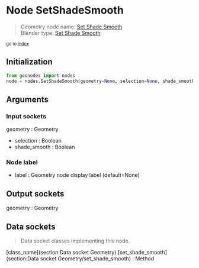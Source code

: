 
# Node SetShadeSmooth

> Geometry node name: [Set Shade Smooth](https://docs.blender.org/manual/en/latest/modeling/geometry_nodes/material/set_shade_smooth.html)<br>
  Blender type: [Set Shade Smooth](https://docs.blender.org/api/current/bpy.types.GeometryNodeSetShadeSmooth.html)
  
<sub>go to [index](/docs/index.md)</sub>

## Initialization

```python
from geonodes import nodes
node = nodes.SetShadeSmooth(geometry=None, selection=None, shade_smooth=None, label=None)
```



## Arguments


### Input sockets

geometry : Geometry
- selection : Boolean
- shade_smooth : Boolean

### Node label

- label : Geometry node display label (default=None)

## Output sockets

geometry : Geometry

## Data sockets

> Data socket classes implementing this node.
  
[class_name](section:Data socket Geometry) [set_shade_smooth](section:Data socket Geometry/set_shade_smooth) : Method

